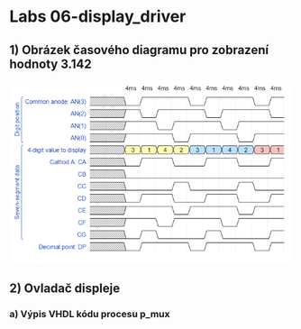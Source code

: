 # Labs 06-display_driver

## 1) Obrázek časového diagramu pro zobrazení hodnoty 3.142

![obráezk z prvního bodu](https://github.com/david3891/Digital-electronics-1/blob/main/Labs/06-display_driver/images/prvni_bod.png)

## 2) Ovladač displeje

### a) Výpis VHDL kódu procesu p_mux












